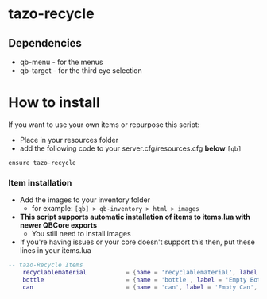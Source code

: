# tazo-recycle
## Dependencies
- qb-menu - for the menus
- qb-target - for the third eye selection

# How to install

If you want to use your own items or repurpose this script:
- Place in your resources folder
- add the following code to your server.cfg/resources.cfg **below** `[qb]`
```
ensure tazo-recycle
```
### Item installation

- Add the images to your inventory folder
  - for example: `[qb] > qb-inventory > html > images`
- **This script supports automatic installation of items to items.lua with newer QBCore exports**
  - You still need to install images
- If you're having issues or your core doesn't support this then, put these lines in your items.lua

```lua
-- tazo-Recycle Items
    recyclablematerial           = {name = 'recyclablematerial', label = 'Recycle Box', weight = 100, type = 'item', image = 'recyclablematerial.png', unique = false, useable = false, shouldClose = false, combinable = nil, description = 'A box of Recyclable Materials'},
    bottle                       = {name = 'bottle', label = 'Empty Bottle', weight = 10,  type = 'item', image = 'bottle.png', unique = false, useable = false, shouldClose = false, combinable = nil, description = 'A glass bottle'},
    can                          = {name = 'can', label = 'Empty Can', weight = 10,  type = 'item', image = 'can.png', unique = false, useable = false, shouldClose = false, combinable = nil, description = 'An empty can, good for recycling'},
```
